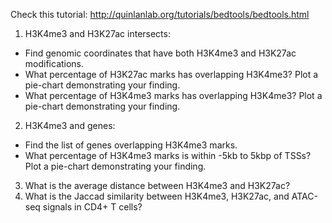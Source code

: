 Check this tutorial: http://quinlanlab.org/tutorials/bedtools/bedtools.html

1.	H3K4me3 and H3K27ac intersects:
  * Find genomic coordinates that have both H3K4me3 and H3K27ac modifications. 
  * What percentage of H3K27ac marks has overlapping H3K4me3? Plot a pie-chart demonstrating your finding.
  * What percentage of H3K4me3 marks has overlapping H3K4me3? Plot a pie-chart demonstrating your finding.
2.	H3K4me3 and genes:
  * Find the list of genes overlapping H3K4me3 marks.
  * What percentage of H3K4me3 marks is within -5kb to 5kbp of TSSs? Plot a pie-chart demonstrating your finding.
3. What is the average distance between H3K4me3 and H3K27ac?
4. What is the Jaccad similarity between H3K4me3, H3K27ac, and ATAC-seq signals in CD4+ T cells?
